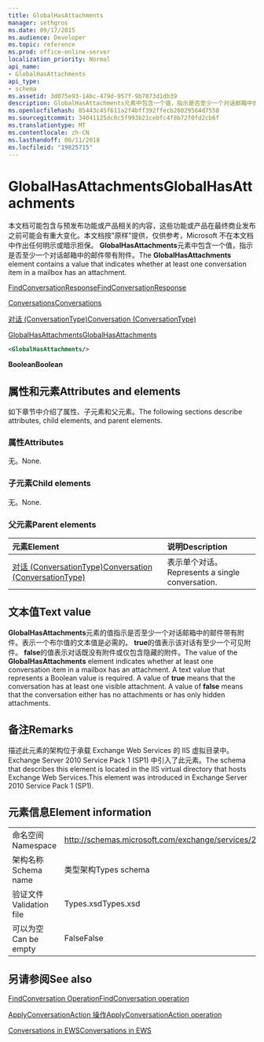 ```yaml
---
title: GlobalHasAttachments
manager: sethgros
ms.date: 09/17/2015
ms.audience: Developer
ms.topic: reference
ms.prod: office-online-server
localization_priority: Normal
api_name:
- GlobalHasAttachments
api_type:
- schema
ms.assetid: 3d075e93-14bc-479d-957f-9b7873d1db39
description: GlobalHasAttachments元素中包含一个值，指示是否至少一个对话邮箱中的邮件带有附件。
ms.openlocfilehash: 85443c45f611a2f4bff392ffecb26029564d7558
ms.sourcegitcommit: 34041125dc8c5f993b21cebfc4f8b72f0fd2cb6f
ms.translationtype: MT
ms.contentlocale: zh-CN
ms.lasthandoff: 06/11/2018
ms.locfileid: "19825715"
---
```

# <a name="globalhasattachments"></a><span data-ttu-id="0b91d-103">GlobalHasAttachments</span><span class="sxs-lookup"><span data-stu-id="0b91d-103">GlobalHasAttachments</span></span>

<span data-ttu-id="0b91d-104">本文档可能包含与预发布功能或产品相关的内容，这些功能或产品在最终商业发布之前可能会有重大变化。本文档按"原样"提供，仅供参考，Microsoft 不在本文档中作出任何明示或暗示担保。 **GlobalHasAttachments**元素中包含一个值，指示是否至少一个对话邮箱中的邮件带有附件。</span><span class="sxs-lookup"><span data-stu-id="0b91d-104">The **GlobalHasAttachments** element contains a value that indicates whether at least one conversation item in a mailbox has an attachment.</span></span> 
  
[<span data-ttu-id="0b91d-105">FindConversationResponse</span><span class="sxs-lookup"><span data-stu-id="0b91d-105">FindConversationResponse</span></span>](findconversationresponse.md)
  
[<span data-ttu-id="0b91d-106">Conversations</span><span class="sxs-lookup"><span data-stu-id="0b91d-106">Conversations</span></span>](conversations-ex15websvcsotherref.md)
  
[<span data-ttu-id="0b91d-107">对话 (ConversationType)</span><span class="sxs-lookup"><span data-stu-id="0b91d-107">Conversation (ConversationType)</span></span>](conversation-conversationtype.md)
  
[<span data-ttu-id="0b91d-108">GlobalHasAttachments</span><span class="sxs-lookup"><span data-stu-id="0b91d-108">GlobalHasAttachments</span></span>](globalhasattachments.md)
  
```XML
<GlobalHasAttachments/>
```

 <span data-ttu-id="0b91d-109">**Boolean**</span><span class="sxs-lookup"><span data-stu-id="0b91d-109">**Boolean**</span></span>
## <a name="attributes-and-elements"></a><span data-ttu-id="0b91d-110">属性和元素</span><span class="sxs-lookup"><span data-stu-id="0b91d-110">Attributes and elements</span></span>

<span data-ttu-id="0b91d-111">如下章节中介绍了属性、子元素和父元素。</span><span class="sxs-lookup"><span data-stu-id="0b91d-111">The following sections describe attributes, child elements, and parent elements.</span></span>
  
### <a name="attributes"></a><span data-ttu-id="0b91d-112">属性</span><span class="sxs-lookup"><span data-stu-id="0b91d-112">Attributes</span></span>

<span data-ttu-id="0b91d-113">无。</span><span class="sxs-lookup"><span data-stu-id="0b91d-113">None.</span></span>
  
### <a name="child-elements"></a><span data-ttu-id="0b91d-114">子元素</span><span class="sxs-lookup"><span data-stu-id="0b91d-114">Child elements</span></span>

<span data-ttu-id="0b91d-115">无。</span><span class="sxs-lookup"><span data-stu-id="0b91d-115">None.</span></span>
  
### <a name="parent-elements"></a><span data-ttu-id="0b91d-116">父元素</span><span class="sxs-lookup"><span data-stu-id="0b91d-116">Parent elements</span></span>

|<span data-ttu-id="0b91d-117">**元素**</span><span class="sxs-lookup"><span data-stu-id="0b91d-117">**Element**</span></span>|<span data-ttu-id="0b91d-118">**说明**</span><span class="sxs-lookup"><span data-stu-id="0b91d-118">**Description**</span></span>|
|:-----|:-----|
|[<span data-ttu-id="0b91d-119">对话 (ConversationType)</span><span class="sxs-lookup"><span data-stu-id="0b91d-119">Conversation (ConversationType)</span></span>](conversation-conversationtype.md) <br/> |<span data-ttu-id="0b91d-120">表示单个对话。</span><span class="sxs-lookup"><span data-stu-id="0b91d-120">Represents a single conversation.</span></span>  <br/> |
   
## <a name="text-value"></a><span data-ttu-id="0b91d-121">文本值</span><span class="sxs-lookup"><span data-stu-id="0b91d-121">Text value</span></span>

<span data-ttu-id="0b91d-p101">**GlobalHasAttachments**元素的值指示是否至少一个对话邮箱中的邮件带有附件。表示一个布尔值的文本值是必需的。 **true**的值表示该对话有至少一个可见附件。 **false**的值表示对话既没有附件或仅包含隐藏的附件。</span><span class="sxs-lookup"><span data-stu-id="0b91d-p101">The value of the **GlobalHasAttachments** element indicates whether at least one conversation item in a mailbox has an attachment. A text value that represents a Boolean value is required. A value of **true** means that the conversation has at least one visible attachment. A value of **false** means that the conversation either has no attachments or has only hidden attachments.</span></span> 
  
## <a name="remarks"></a><span data-ttu-id="0b91d-126">备注</span><span class="sxs-lookup"><span data-stu-id="0b91d-126">Remarks</span></span>

<span data-ttu-id="0b91d-127">描述此元素的架构位于承载 Exchange Web Services 的 IIS 虚拟目录中。Exchange Server 2010 Service Pack 1 (SP1) 中引入了此元素。</span><span class="sxs-lookup"><span data-stu-id="0b91d-127">The schema that describes this element is located in the IIS virtual directory that hosts Exchange Web Services.This element was introduced in Exchange Server 2010 Service Pack 1 (SP1).</span></span>
  
## <a name="element-information"></a><span data-ttu-id="0b91d-128">元素信息</span><span class="sxs-lookup"><span data-stu-id="0b91d-128">Element information</span></span>

|||
|:-----|:-----|
|<span data-ttu-id="0b91d-129">命名空间</span><span class="sxs-lookup"><span data-stu-id="0b91d-129">Namespace</span></span>  <br/> |http://schemas.microsoft.com/exchange/services/2006/types  <br/> |
|<span data-ttu-id="0b91d-130">架构名称</span><span class="sxs-lookup"><span data-stu-id="0b91d-130">Schema name</span></span>  <br/> |<span data-ttu-id="0b91d-131">类型架构</span><span class="sxs-lookup"><span data-stu-id="0b91d-131">Types schema</span></span>  <br/> |
|<span data-ttu-id="0b91d-132">验证文件</span><span class="sxs-lookup"><span data-stu-id="0b91d-132">Validation file</span></span>  <br/> |<span data-ttu-id="0b91d-133">Types.xsd</span><span class="sxs-lookup"><span data-stu-id="0b91d-133">Types.xsd</span></span>  <br/> |
|<span data-ttu-id="0b91d-134">可以为空</span><span class="sxs-lookup"><span data-stu-id="0b91d-134">Can be empty</span></span>  <br/> |<span data-ttu-id="0b91d-135">False</span><span class="sxs-lookup"><span data-stu-id="0b91d-135">False</span></span>  <br/> |
   
## <a name="see-also"></a><span data-ttu-id="0b91d-136">另请参阅</span><span class="sxs-lookup"><span data-stu-id="0b91d-136">See also</span></span>



[<span data-ttu-id="0b91d-137">FindConversation Operation</span><span class="sxs-lookup"><span data-stu-id="0b91d-137">FindConversation operation</span></span>](findconversation-operation.md)
  
[<span data-ttu-id="0b91d-138">ApplyConversationAction 操作</span><span class="sxs-lookup"><span data-stu-id="0b91d-138">ApplyConversationAction operation</span></span>](applyconversationaction-operation.md)


[<span data-ttu-id="0b91d-139">Conversations in EWS</span><span class="sxs-lookup"><span data-stu-id="0b91d-139">Conversations in EWS</span></span>](http://msdn.microsoft.com/library/91e64629-db6c-4c94-9dcb-d386232e8467%28Office.15%29.aspx)

